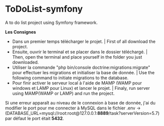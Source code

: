 # ToDoList-symfony
A to do list project using Symfony framework.

<b>Les Consignes</b>
<ul> 
  <li>Dans un premier temps télécharger le projet. | First of all download the project.</li>
  <li>Ensuite, ouvrir le terminal et se placer dans le dossier téléchargé. | Then, open the terminal and place yourself in the folder you just downloaded.</li>
  <li>Utiliser la commande "php bin/console doctrine:migrations:migrate" pour effectuer les migrations et initialiser la base de donnée. | Use the following command to initiate migrations to the database.</li>
  <li>Pour finir activer le serveur local à l'aide de MAMP (WAMP pour windows et LAMP pour Linux) et lancer le projet. | Finaly, run server using MAMP(WAMP or LAMP) and run the project.</li>
 </ul>
 
 <p>Si une erreur apparaît au niveau de le connexion à base de donnée, j'ai du modifier le port pour me connecter à MySQL dans le fichier .env ->
  (DATABASE_URL=mysql://root:root@127.0.0.1:<b>8889</b>/task?serverVersion=5.7) par défaut le port était <b>5432</b>.</p>
  

